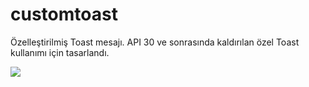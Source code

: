 # customtoast
 Özelleştirilmiş Toast mesajı. API 30 ve sonrasında kaldırılan özel Toast kullanımı için tasarlandı.

[![](https://jitpack.io/v/ugny/customtoast.svg)](https://jitpack.io/#ugny/customtoast) 
